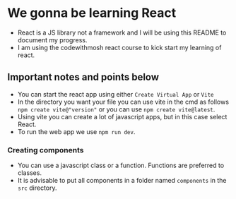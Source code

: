 # We gonna be learning React
- React is a JS library not a framework and I will be using this README to document my progress.
- I am using the codewithmosh react course to kick start my learning of react.

## Important notes and points below
- You can start the react app using either `Create Virtual App` or `Vite`
- In the directory you want your file you can use vite in the cmd as follows `npm create vite@"version"` or 
  you can use `npm create vite@latest`.
- Using vite you can create a lot of javascript apps, but in this case select React.
- To run the web app we use `npm run dev`.

### Creating components
- You can use a javascript class or a function. Functions are preferred to classes.
- It is advisable to put all components in a folder named `components` in the `src` directory.
